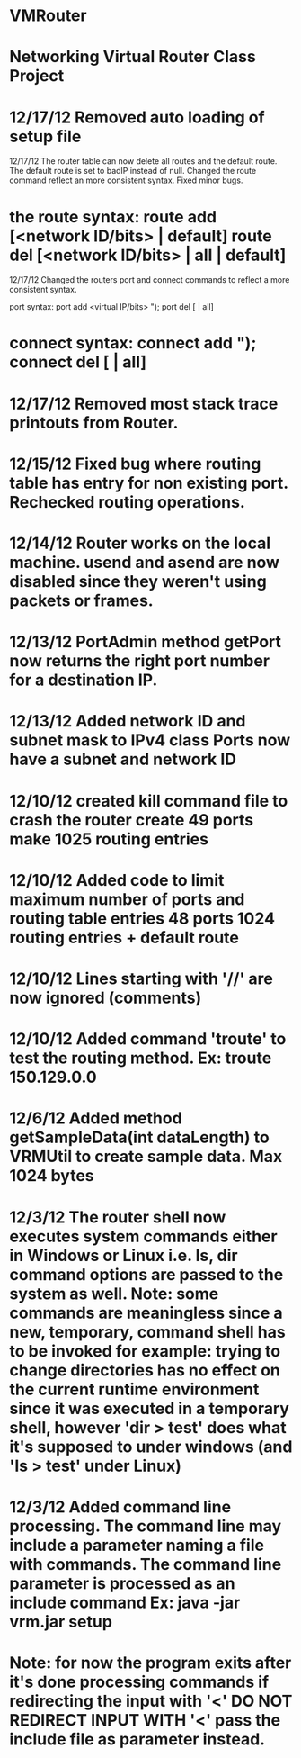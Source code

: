 VMRouter
========

Networking Virtual Router Class Project
=============================================================================================
12/17/12
Removed auto loading of setup file
=============================================================================================
12/17/12
The router table can now delete all routes and the default route. The default route is set to
badIP instead of null. Changed the route command reflect an more consistent syntax. Fixed 
minor bugs.

the route syntax:
route add [<network ID/bits> | default] <virtual IP>
route del [<network ID/bits> <virtual IP> | all | default]
 =============================================================================================
12/17/12
Changed the routers port and connect commands to reflect a more consistent syntax.

port syntax:
port add <port number> <virtual IP/bits> <mtu>            ");
port del [<port number> | all]

connect syntax:
connect add <local real port> <remote Real IP:port>       ");
connect del [<port number> | all]
 =============================================================================================
12/17/12
Removed most stack trace printouts from Router. 
=============================================================================================
12/15/12
Fixed bug where routing table has entry for non existing port. Rechecked routing operations.
=============================================================================================
12/14/12
Router works on the local machine. usend and asend are now disabled since they weren't
using packets or frames.   
=============================================================================================
12/13/12
PortAdmin method getPort now returns the right port number for a destination IP.  
=============================================================================================
12/13/12
Added network ID and subnet mask to IPv4 class
Ports now have a subnet and network ID
=============================================================================================
12/10/12
created kill command file to crash the router
create 49 ports
make 1025 routing entries
=============================================================================================
12/10/12
Added code to limit maximum number of ports and routing table entries
48 ports
1024 routing entries + default route
=============================================================================================
12/10/12
Lines starting with '//' are now ignored (comments)
=============================================================================================
12/10/12
Added command 'troute' to test the routing method. 
Ex: troute 150.129.0.0
=============================================================================================
12/6/12
Added method getSampleData(int dataLength) to VRMUtil to create sample data. Max 1024 bytes
=============================================================================================
12/3/12
The router shell now executes system commands either in Windows or Linux i.e. ls, dir 
command options are passed to the system as well. 
Note: some commands are meaningless since a new, temporary, command shell has to be invoked
for example: trying to change directories has no effect on the current runtime environment
since it was executed in a temporary shell, however 'dir > test' does what it's supposed to
under windows (and 'ls > test' under Linux)
=============================================================================================
12/3/12
Added command line processing. The command line may include a parameter naming a file with 
commands. The command line parameter is processed as an include command
Ex: java -jar vrm.jar setup
=============================================================================================
Note: for now the program exits after it's done processing commands if redirecting the input 
with '<' DO NOT REDIRECT INPUT WITH '<' pass the include file as parameter instead. 
=============================================================================================

